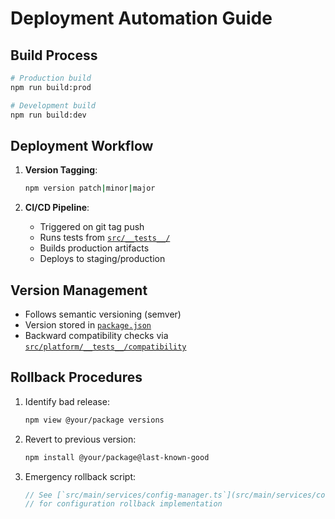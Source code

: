 # Deployment Automation Guide

## Build Process
```bash
# Production build
npm run build:prod

# Development build
npm run build:dev
```

## Deployment Workflow
1. **Version Tagging**:
   ```bash
   npm version patch|minor|major
   ```

2. **CI/CD Pipeline**:
   - Triggered on git tag push
   - Runs tests from [`src/__tests__/`](src/__tests__/)
   - Builds production artifacts
   - Deploys to staging/production

## Version Management
- Follows semantic versioning (semver)
- Version stored in [`package.json`](package.json)
- Backward compatibility checks via [`src/platform/__tests__/compatibility`](src/platform/__tests__/compatibility)

## Rollback Procedures
1. Identify bad release:
   ```bash
   npm view @your/package versions
   ```

2. Revert to previous version:
   ```bash
   npm install @your/package@last-known-good
   ```

3. Emergency rollback script:
   ```javascript
   // See [`src/main/services/config-manager.ts`](src/main/services/config-manager.ts)
   // for configuration rollback implementation